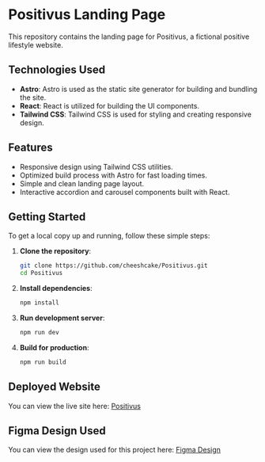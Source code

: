 # Positivus Landing Page

This repository contains the landing page for Positivus, a fictional positive lifestyle website.

## Technologies Used

- **Astro**: Astro is used as the static site generator for building and bundling the site.
- **React**: React is utilized for building the UI components.
- **Tailwind CSS**: Tailwind CSS is used for styling and creating responsive design.

## Features

- Responsive design using Tailwind CSS utilities.
- Optimized build process with Astro for fast loading times.
- Simple and clean landing page layout.
- Interactive accordion and carousel components built with React.

## Getting Started

To get a local copy up and running, follow these simple steps:

1. **Clone the repository**:

   ```sh
   git clone https://github.com/cheeshcake/Positivus.git
   cd Positivus
   ```

2. **Install dependencies**:

   ```sh
   npm install
   ```

3. **Run development server**:

   ```sh
   npm run dev
   ```

4. **Build for production**:

   ```sh
   npm run build
   ```

## Deployed Website

You can view the live site here: [Positivus](https://positivius.netlify.app)

## Figma Design Used

You can view the design used for this project here: [Figma Design](<https://www.figma.com/design/bTIvkFvdR731sORp0vbd5t/Positivus-Landing-Page-Design-(Community)?node-id=25-145&t=eKW0nh64uBiVVO0Y-0>)
